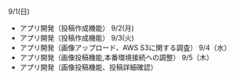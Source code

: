 9/1(日)
* アプリ開発（投稿作成機能）
9/2(月)
* アプリ開発（投稿作成機能）
9/3(火)
* アプリ開発（画像アップロード、AWS S3に関する調査）
9/4（水）
* アプリ開発（画像投稿機能,本番環境接続への調整）
9/5（木）
* アプリ開発（画像投稿機能、投稿詳細確認） 
